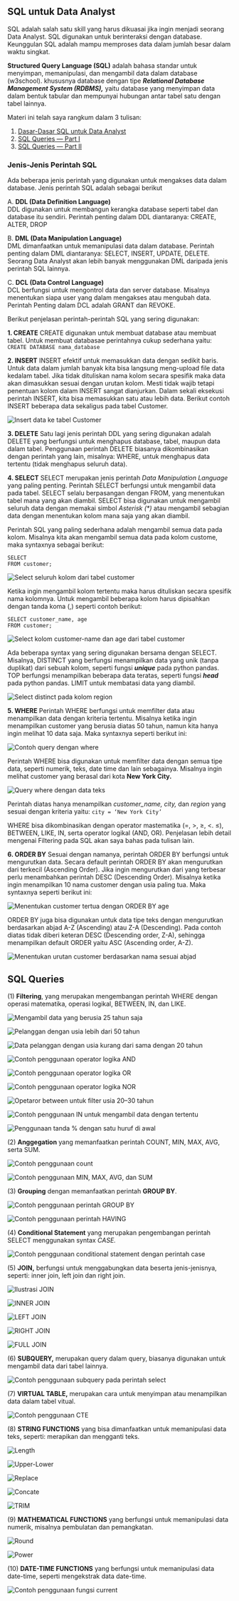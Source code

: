 ## **SQL untuk Data Analyst**

SQL adalah salah satu skill yang harus dikuasai jika ingin menjadi seorang Data Analyst. SQL digunakan untuk berinteraksi dengan database. Keunggulan SQL adalah mampu memproses data dalam jumlah besar dalam waktu singkat.

**Structured Query Language (SQL)** adalah bahasa standar untuk menyimpan, memanipulasi, dan mengambil data dalam database (w3school). khususnya database dengan tipe _**Relational Database Management System (RDBMS),**_ yaitu database yang menyimpan data dalam bentuk tabular dan mempunyai hubungan antar tabel satu dengan tabel lainnya.

Materi ini telah saya rangkum dalam 3 tulisan:
1. [Dasar-Dasar SQL untuk Data Analyst](https://ahmadilhamhabibi.medium.com/dasar-dasar-sql-untuk-data-analyst-a7682d28ab67)
2. [SQL Queries — Part I](https://ahmadilhamhabibi.medium.com/sql-queries-part-i-3bdace79030b)
3. [SQL Queries — Part II](https://ahmadilhamhabibi.medium.com/sql-queries-part-ii-ed090113b83e)

### **Jenis-Jenis Perintah SQL**

Ada beberapa jenis perintah yang digunakan untuk mengakses data dalam database. Jenis perintah SQL adalah sebagai berikut

A. **DDL (Data Definition Language)**  
DDL digunakan untuk membangun kerangka database seperti tabel dan database itu sendiri. Perintah penting dalam DDL diantaranya: CREATE, ALTER, DROP

B. **DML (Data Manipulation Language)**  
DML dimanfaatkan untuk memanipulasi data dalam database. Perintah penting dalam DML diantaranya: SELECT, INSERT, UPDATE, DELETE. Seorang Data Analyst akan lebih banyak menggunakan DML daripada jenis perintah SQL lainnya.

C. **DCL (Data Control Language)**  
DCL berfungsi untuk mengontrol data dan server database. Misalnya menentukan siapa user yang dalam mengakses atau mengubah data. Perintah Penting dalam DCL adalah GRANT dan REVOKE.

Berikut penjelasan perintah-perintah SQL yang sering digunakan:

**1. CREATE**
CREATE digunakan untuk membuat database atau membuat tabel. Untuk membuat databasae perintahnya cukup sederhana yaitu:  
`CREATE DATABASE nama_database`

**2. INSERT**
INSERT efektif untuk memasukkan data dengan sedikit baris. Untuk data dalam jumlah banyak kita bisa langsung meng-upload file data kedalam tabel. Jika tidak dituliskan nama kolom secara spesifik maka data akan dimasukkan sesuai dengan urutan kolom. Mesti tidak wajib tetapi penentuan kolom dalam INSERT sangat dianjurkan. Dalam sekali eksekusi perintah INSERT, kita bisa memasukkan satu atau lebih data. Berikut contoh INSERT beberapa data sekaligus pada tabel Customer.

![Insert data ke tabel Customer](https://github.com/ahmadilhamhabibi/SQL-untuk-data-analyst/blob/main/Images/Dasar-dasar%20SQL/2.2-InsertCustomer.jpg)

**3. DELETE**
Satu lagi jenis perintah DDL yang sering digunakan adalah DELETE yang berfungsi untuk menghapus database, tabel, maupun data dalam tabel. Penggunaan perintah DELETE biasanya dikombinasikan dengan perintah yang lain, misalnya: WHERE, untuk menghapus data tertentu (tidak menghapus seluruh data).

**4. SELECT**
SELECT merupakan jenis perintah _Data Manipulation Language_  yang paling penting.  Perintah SELECT berfungsi untuk mengambil data pada tabel. SELECT selalu berpasangan dengan FROM, yang menentukan tabel mana yang akan diambil. SELECT bisa digunakan untuk mengambil seluruh data dengan memakai simbol _Asterisk (*)_ atau mengambil sebagian data dengan menentukan kolom mana saja yang akan diambil.

Perintah SQL yang paling sederhana adalah mengambil semua data pada kolom. Misalnya kita akan mengambil semua data pada kolom custome, maka syntaxnya sebagai berikut:  

    SELECT 
    FROM customer;
    
![Select seluruh kolom dari tabel customer](https://github.com/ahmadilhamhabibi/SQL-untuk-data-analyst/blob/main/Images/Dasar-dasar%20SQL/4.1-SelectAll.jpg)

Ketika ingin mengambil kolom tertentu maka harus dituliskan secara spesifik nama kolomnya. Untuk mengambil beberapa kolom harus dipisahkan dengan tanda koma (,) seperti contoh berikut:  

    SELECT customer_name, age 
    FROM customer;
![Select kolom customer-name dan age dari tabel customer](https://github.com/ahmadilhamhabibi/SQL-untuk-data-analyst/blob/main/Images/Dasar-dasar%20SQL/4.2-SelectColumn.jpg)

Ada beberapa syntax yang sering digunakan bersama dengan SELECT. Misalnya, DISTINCT yang berfungsi menampilkan data yang unik (tanpa duplikat) dari sebuah kolom, seperti fungsi _**unique**_ pada python pandas. TOP berfungsi menampilkan beberapa data teratas, seperti fungsi _**head**_ pada python pandas. LIMIT untuk membatasi data yang diambil. 

![Select distinct pada kolom region](https://github.com/ahmadilhamhabibi/SQL-untuk-data-analyst/blob/main/Images/Dasar-dasar%20SQL/4.3-SelectDistinct.jpg)

**5. WHERE**
Perintah WHERE berfungsi untuk memfilter data atau menampilkan data dengan kriteria tertentu. Misalnya ketika ingin menampilkan customer yang berusia diatas 50 tahun, namun kita hanya ingin melihat 10 data saja. Maka syntaxnya seperti berikut ini:

![Contoh query dengan where](https://github.com/ahmadilhamhabibi/SQL-untuk-data-analyst/blob/main/Images/Dasar-dasar%20SQL/5.1-WHERE.jpg)

Perintah WHERE bisa digunakan untuk memfilter data dengan semua tipe data, seperti numerik, teks, date time dan lain sebagainya. Misalnya ingin melihat customer yang berasal dari kota **New York City.**

![Query where dengan data teks](https://github.com/ahmadilhamhabibi/SQL-untuk-data-analyst/blob/main/Images/Dasar-dasar%20SQL/5.2-WHERE.jpg)

Perintah diatas hanya menampilkan _customer_name, city,_ dan _region_ yang sesuai dengan kriteria yaitu: `city = ‘New York City’`

WHERE bisa dikombinasikan dengan operator mastematika (=, >, ≥, <. ≤), BETWEEN, LIKE, IN, serta operator logikal (AND, OR). Penjelasan lebih detail mengenai Filtering pada SQL akan saya bahas pada tulisan lain.

**6. ORDER BY**
Sesuai dengan namanya, perintah ORDER BY berfungsi untuk mengurutkan data. Secara default perintah ORDER BY akan mengurutkan dari terkecil (Ascending Order). Jika ingin mengurutkan dari yang terbesar perlu menambahkan perintah DESC (Descending Order). Misalnya ketika ingin menampilkan 10 nama customer dengan usia paling tua. Maka syntaxnya seperti berikut ini:

![Menentukan customer tertua dengan ORDER BY age](https://github.com/ahmadilhamhabibi/SQL-untuk-data-analyst/blob/main/Images/Dasar-dasar%20SQL/6.1-ORDERBY.jpg)

ORDER BY juga bisa digunakan untuk data tipe teks dengan mengurutkan berdasarkan abjad A-Z (Ascending) atau Z-A (Descending). Pada contoh diatas tidak diberi keteran DESC (Descending order, Z-A), sehingga menampilkan default ORDER yaitu ASC (Ascending order, A-Z).

![Menentukan urutan customer berdasarkan nama sesuai abjad](https://github.com/ahmadilhamhabibi/SQL-untuk-data-analyst/blob/main/Images/Dasar-dasar%20SQL/6.2-ORDERBY.jpg)

## SQL Queries

(1) **Filtering**, yang merupakan mengembangan perintah WHERE dengan operasi matematika, operasi logikal, BETWEEN, IN, dan LIKE. 

![Mengambil data yang berusia 25 tahun saja](https://github.com/ahmadilhamhabibi/SQL-untuk-data-analyst/blob/main/Images/SQL%20Queries%20-%20Part%20%201/1.1-Equal.jpg)

![Pelanggan dengan usia lebih dari 50 tahun](https://github.com/ahmadilhamhabibi/SQL-untuk-data-analyst/blob/main/Images/SQL%20Queries%20-%20Part%20%201/1.4-GreaterThan.jpg)

![Data pelanggan dengan usia kurang dari sama dengan 20 tahun](https://github.com/ahmadilhamhabibi/SQL-untuk-data-analyst/blob/main/Images/SQL%20Queries%20-%20Part%20%201/1.6-GreaterThanAnEqual.jpg)

![Contoh penggunaan operator logika AND](https://github.com/ahmadilhamhabibi/SQL-untuk-data-analyst/blob/main/Images/SQL%20Queries%20-%20Part%20%201/2.1-AND.jpg)

![Contoh penggunaan operator logika OR](https://github.com/ahmadilhamhabibi/SQL-untuk-data-analyst/blob/main/Images/SQL%20Queries%20-%20Part%20%201/2.2-OR.jpg)

![Contoh penggunaan operator logika NOR](https://github.com/ahmadilhamhabibi/SQL-untuk-data-analyst/blob/main/Images/SQL%20Queries%20-%20Part%20%201/2.3-NOR.jpg)

![Opetaror between untuk filter usia 20–30 tahun](https://github.com/ahmadilhamhabibi/SQL-untuk-data-analyst/blob/main/Images/SQL%20Queries%20-%20Part%20%201/3.1-BETWEEN.jpg)

![Contoh penggunaan IN untuk mengambil data dengan tertentu](https://github.com/ahmadilhamhabibi/SQL-untuk-data-analyst/blob/main/Images/SQL%20Queries%20-%20Part%20%201/4.1-IN.jpg)

![Penggunaan tanda % dengan satu huruf di awal](https://github.com/ahmadilhamhabibi/SQL-untuk-data-analyst/blob/main/Images/SQL%20Queries%20-%20Part%20%201/5.1-LIKE.jpg)

(2) **Anggegation** yang memanfaatkan perintah COUNT, MIN, MAX, AVG, serta SUM. 

![Contoh penggunaan count](https://github.com/ahmadilhamhabibi/SQL-untuk-data-analyst/blob/main/Images/SQL%20Queries%20-%20Part%20%201/6.1-COUNT.jpg)

![Contoh penggunaan MIN, MAX, AVG, dan SUM](https://github.com/ahmadilhamhabibi/SQL-untuk-data-analyst/blob/main/Images/SQL%20Queries%20-%20Part%20%201/6.4-MIN-MAX-AVG-SUM.jpg)

(3) **Grouping** dengan memanfaatkan perintah **GROUP BY**. 

![Contoh penggunaan perintah GROUP BY](https://github.com/ahmadilhamhabibi/SQL-untuk-data-analyst/blob/main/Images/SQL%20Queries%20-%20Part%20%201/6.5-GROUPBY.jpg)

![Contoh penggunaan perintah HAVING](https://github.com/ahmadilhamhabibi/SQL-untuk-data-analyst/blob/main/Images/SQL%20Queries%20-%20Part%20%201/6.6-HAVING.jpg)

(4) **Conditional Statement** yang merupakan pengembangan perintah SELECT menggunakan syntax _CASE._ 

![Contoh penggunaan conditional statement dengan perintah case](https://github.com/ahmadilhamhabibi/SQL-untuk-data-analyst/blob/main/Images/SQL%20Queries%20-%20Part%20%201/7.1-CASE.jpg)

(5) **JOIN,** berfungsi untuk menggabungkan data beserta jenis-jenisnya, seperti: inner join, left join dan right join. 

![Ilustrasi JOIN](https://github.com/ahmadilhamhabibi/SQL-untuk-data-analyst/blob/main/Images/SQL%20Queries%20-%20Part%202/1.3-JOIN.jpg)

![INNER JOIN](https://github.com/ahmadilhamhabibi/SQL-untuk-data-analyst/blob/main/Images/SQL%20Queries%20-%20Part%202/1.6-Inner-Join.jpg)

![LEFT JOIN](https://github.com/ahmadilhamhabibi/SQL-untuk-data-analyst/blob/main/Images/SQL%20Queries%20-%20Part%202/1.7-Left-Join.jpg)

![RIGHT JOIN](https://github.com/ahmadilhamhabibi/SQL-untuk-data-analyst/blob/main/Images/SQL%20Queries%20-%20Part%202/1.8-Right-Join.jpg)

![FULL JOIN](https://github.com/ahmadilhamhabibi/SQL-untuk-data-analyst/blob/main/Images/SQL%20Queries%20-%20Part%202/1.9-Full-Join.jpg)

(6) **SUBQUERY,** merupakan query dalam query, biasanya digunakan untuk mengambil data dari tabel lainnya. 

![Contoh penggunaan subquery pada perintah select](https://github.com/ahmadilhamhabibi/SQL-untuk-data-analyst/blob/main/Images/SQL%20Queries%20-%20Part%202/2.1-Subquery-Select.jpg)

(7) **VIRTUAL TABLE,** merupakan cara untuk menyimpan atau menampilkan data dalam tabel vitual.  

![Contoh penggunaan CTE](https://github.com/ahmadilhamhabibi/SQL-untuk-data-analyst/blob/main/Images/SQL%20Queries%20-%20Part%202/3.1-CTE.jpg)

(8) **STRING FUNCTIONS** yang bisa dimanfaatkan untuk memanipulasi data teks, seperti: merapikan dan mengganti teks. 

![Length](https://github.com/ahmadilhamhabibi/SQL-untuk-data-analyst/blob/main/Images/SQL%20Queries%20-%20Part%202/4.1-Length.jpg)

![Upper-Lower](https://github.com/ahmadilhamhabibi/SQL-untuk-data-analyst/blob/main/Images/SQL%20Queries%20-%20Part%202/4.2-Upper-Lower.jpg)

![Replace](https://github.com/ahmadilhamhabibi/SQL-untuk-data-analyst/blob/main/Images/SQL%20Queries%20-%20Part%202/4.3-Replace.jpg)

![Concate](https://github.com/ahmadilhamhabibi/SQL-untuk-data-analyst/blob/main/Images/SQL%20Queries%20-%20Part%202/4.4-Concate.jpg)

![TRIM](https://github.com/ahmadilhamhabibi/SQL-untuk-data-analyst/blob/main/Images/SQL%20Queries%20-%20Part%202/4.5-Trim.jpg)

(9) **MATHEMATICAL FUNCTIONS** yang berfungsi untuk memanipulasi data numerik, misalnya pembulatan dan pemangkatan. 

![Round](https://github.com/ahmadilhamhabibi/SQL-untuk-data-analyst/blob/main/Images/SQL%20Queries%20-%20Part%202/5.1-Round.jpg)

![Power](https://github.com/ahmadilhamhabibi/SQL-untuk-data-analyst/blob/main/Images/SQL%20Queries%20-%20Part%202/5.2-Power.jpg)

(10) **DATE-TIME FUNCTIONS** yang berfungsi untuk memanipulasi data date-time, seperti mengekstrak data date-time.

![Contoh penggunaan fungsi current](https://github.com/ahmadilhamhabibi/SQL-untuk-data-analyst/blob/main/Images/SQL%20Queries%20-%20Part%202/6.1-Current.jpg)
